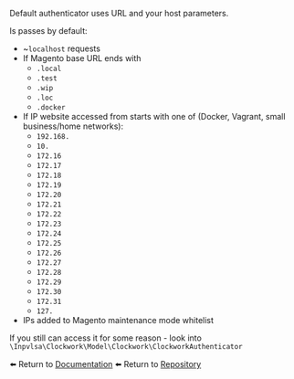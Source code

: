 Default authenticator uses URL and your host parameters.

Is passes by default:
- ~`localhost` requests
- If Magento base URL ends with
    - `.local`
    - `.test`
    - `.wip`
    - `.loc`
    - `.docker`
- If IP website accessed from starts with one of (Docker, Vagrant, small business/home networks):
    - `192.168.`
    - `10.`
    - `172.16`
    - `172.17`
    - `172.18`
    - `172.19`
    - `172.20`
    - `172.21`
    - `172.22`
    - `172.23`
    - `172.24`
    - `172.25`
    - `172.26`
    - `172.27`
    - `172.28`
    - `172.29`
    - `172.30`
    - `172.31`
    - `127.`
- IPs added to Magento maintenance mode whitelist

If you still can access it for some reason - look into `\Inpvlsa\Clockwork\Model\Clockwork\ClockworkAuthenticator`

⬅️ Return to [Documentation](../readme.md)
⬅️ Return to [Repository](https://github.com/INPVLSA/magento-clockwork/blob/master/)

